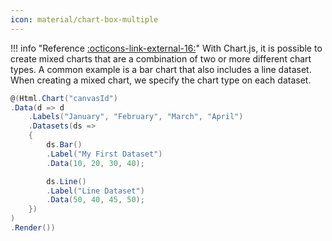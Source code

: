```yaml
---
icon: material/chart-box-multiple
---
```


!!! info "Reference [:octicons-link-external-16:](https://www.chartjs.org/docs/latest/charts/mixed.html)"
	With Chart.js, it is possible to create mixed charts that are a combination of two or more different chart types. A common example is a bar chart that also includes a line dataset.
	When creating a mixed chart, we specify the chart type on each dataset.

```csharp hl_lines="6 10"
@(Html.Chart("canvasId")
.Data(d => d
    .Labels("January", "February", "March", "April")
    .Datasets(ds =>
    {
        ds.Bar()
        .Label("My First Dataset")
        .Data(10, 20, 30, 40);

        ds.Line()
        .Label("Line Dataset")
        .Data(50, 40, 45, 50);
    })
)
.Render())
```